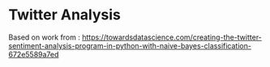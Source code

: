 # Twitter Analysis

Based on work from :
https://towardsdatascience.com/creating-the-twitter-sentiment-analysis-program-in-python-with-naive-bayes-classification-672e5589a7ed


